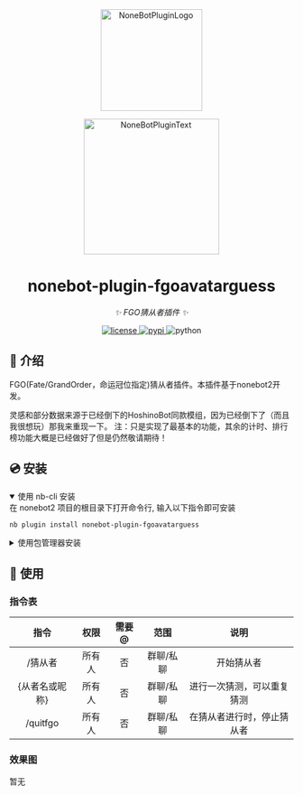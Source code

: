 <div align="center">
  <a href="https://v2.nonebot.dev/store"><img src="https://github.com/A-kirami/nonebot-plugin-template/blob/resources/nbp_logo.png" width="180" height="180" alt="NoneBotPluginLogo"></a>
  <br>
  <p><img src="https://github.com/A-kirami/nonebot-plugin-template/blob/resources/NoneBotPlugin.svg" width="240" alt="NoneBotPluginText"></p>
</div>

<div align="center">

# nonebot-plugin-fgoavatarguess

_✨ FGO猜从者插件 ✨_


<a href="./LICENSE">
    <img src="https://img.shields.io/github/license/influ3nza/nonebot-plugin-fgoavatarguess.svg" alt="license">
</a>
<a href="https://pypi.python.org/pypi/nonebot-plugin-fgoavatarguess">
    <img src="https://img.shields.io/pypi/v/nonebot-plugin-fgoavatarguess.svg" alt="pypi">
</a>
<img src="https://img.shields.io/badge/python-3.8+-blue.svg" alt="python">

</div>

## 📖 介绍

FGO(Fate/GrandOrder，命运冠位指定)猜从者插件。本插件基于nonebot2开发。

灵感和部分数据来源于已经倒下的HoshinoBot同款模组，因为已经倒下了（而且我很想玩）那我来重现一下。
注：只是实现了最基本的功能，其余的计时、排行榜功能大概是已经做好了但是仍然敬请期待！

## 💿 安装

<details open>
<summary>使用 nb-cli 安装</summary>
在 nonebot2 项目的根目录下打开命令行, 输入以下指令即可安装

    nb plugin install nonebot-plugin-fgoavatarguess

</details>

<details>
<summary>使用包管理器安装</summary>
在 nonebot2 项目的插件目录下, 打开命令行, 根据你使用的包管理器, 输入相应的安装命令

<details>
<summary>pip</summary>

    pip install nonebot-plugin-fgoavatarguess
</details>
<details>
<summary>pdm</summary>

    pdm add nonebot-plugin-fgoavatarguess
</details>
<details>
<summary>poetry</summary>

    poetry add nonebot-plugin-example
</details>
<details>
<summary>conda</summary>

    conda install nonebot-plugin-example
</details>

打开 nonebot2 项目根目录下的 `pyproject.toml` 文件, 在 `[tool.nonebot]` 部分追加写入

    plugins = ["nonebot_plugin_example"]

</details>

## 🎉 使用
### 指令表
| 指令 | 权限 | 需要@ | 范围 | 说明 |
|:-----:|:----:|:----:|:----:|:----:|
| /猜从者 | 所有人 | 否 | 群聊/私聊 | 开始猜从者 |
| {从者名或昵称} | 所有人 | 否 | 群聊/私聊 | 进行一次猜测，可以重复猜测 |
| /quitfgo | 所有人 | 否 | 群聊/私聊 | 在猜从者进行时，停止猜从者 |
### 效果图
暂无

